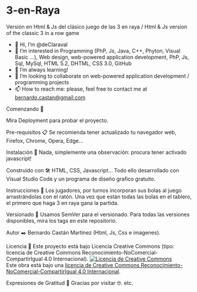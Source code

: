 # 3-en-Raya
Versión en Html &amp; Js del clásico juego de las 3 en raya / Html &amp; Js version of the classic 3 in a row game

- 👋 Hi, I’m @deClaraval
- 👀 I’m interested in Programming (PhP, Js, Java, C++, Phyton, Visual Basic ...), Web design, web-powered application development, PhP, Js, Sql, MySql, HTML 5.2, DHTML, CSS 3.0, GitHub
- 🌱 I’m always learning!
- 💞️ I’m looking to collaborate on web-powered application development / programming projects  
- 📫 How to reach me: please, feel free to contact me at bernardo.castan@gmail.com

Comenzando 🚀

Mira Deployment para probar el proyecto.

Pre-requisitos 📋
Se recomienda tener actualizado tu navegador web, Firefox, Chrome, Opera, Edge...

Instalación 🔧
Nada, simplemente una observación: procura tener activado javascript!

Construido con 🛠️
HTML, CSS, Javascript... Todo ello desarrollado con Visual Studio Code y un programa de diseño grafico gratuito.

Instrucciones 📖
Los jugadores, por turnos incorporan sus bolas al juego arrastrándolas con el ratón. 
Una vez que están todas las bolas en el tablero, el primero que haga 3 en raya gana la partida.

Versionado 📌
Usamos SemVer para el versionado. Para todas las versiones disponibles, mira los tags en este repositorio.

Autor ✒️
Bernardo Castán Martínez (Html, Js, Css e imagenes).

Licencia 📄
Este proyecto está bajo Licencia Creative Commons (tipo: licencia de Creative Commons Reconocimiento-NoComercial-CompartirIgual 4.0 Internacional).
<a rel="license" href="http://creativecommons.org/licenses/by-nc-sa/4.0/"><img alt="Licencia de Creative Commons" style="border-width:0" src="https://i.creativecommons.org/l/by-nc-sa/4.0/88x31.png" /></a><br />Este obra está bajo una <a rel="license" href="http://creativecommons.org/licenses/by-nc-sa/4.0/">licencia de Creative Commons Reconocimiento-NoComercial-CompartirIgual 4.0 Internacional</a>.

Expresiones de Gratitud 🎁
Gracias por visitar 🤓.
etc.
